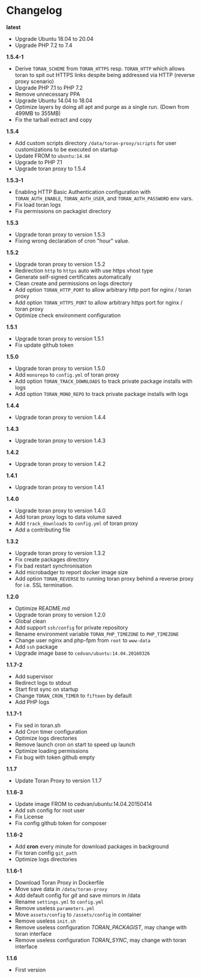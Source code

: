 # Changelog

**latest**
- Upgrade Ubuntu 18.04 to 20.04
- Upgrade PHP 7.2 to 7.4

**1.5.4-1**
- Derive `TORAN_SCHEME` from `TORAN_HTTPS` resp. `TORAN_HTTP` which allows toran to spit out HTTPS links despite being addressed via HTTP (reverse proxy scenario)
- Upgrade PHP 7.1 to PHP 7.2
- Remove unnecessary PPA
- Upgrade Ubuntu 14.04 to 18.04
- Optimize layers by doing all apt and purge as a single run. (Down from 499MB to 355MB)
- Fix the tarball extract and copy

**1.5.4**
- Add custom scripts directory `/data/toran-proxy/scripts` for user customizations to be executed on startup
- Update FROM to `ubuntu:14.04`
- Upgrade to PHP 7.1
- Upgrade toran proxy to 1.5.4

**1.5.3-1**
- Enabling HTTP Basic Authentication configuration with `TORAN_AUTH_ENABLE`, `TORAN_AUTH_USER`, and `TORAN_AUTH_PASSWORD` env vars.
- Fix load toran logs
- Fix permissions on packagist directory

**1.5.3**
- Upgrade toran proxy to version 1.5.3
- Fixing wrong declaration of cron "hour" value.

**1.5.2**
- Upgrade toran proxy to version 1.5.2
- Redirection `http` to `https` auto with use https vhost type
- Generate self-signed certificates automatically
- Clean create and permissions on logs directory
- Add option `TORAN_HTTP_PORT` to allow arbitrary http port for nginx / toran proxy
- Add option `TORAN_HTTPS_PORT` to allow arbitrary https port for nginx / toran proxy
- Optimize check environment configuration

**1.5.1**
- Upgrade toran proxy to version 1.5.1
- Fix update github token

**1.5.0**
- Upgrade toran proxy to version 1.5.0
- Add `monorepo` to `config.yml` of toran proxy
- Add option `TORAN_TRACK_DOWNLOADS` to track private package installs with logs
- Add option `TORAN_MONO_REPO` to track private package installs with logs

**1.4.4**
- Upgrade toran proxy to version 1.4.4

**1.4.3**
- Upgrade toran proxy to version 1.4.3

**1.4.2**
- Upgrade toran proxy to version 1.4.2

**1.4.1**
- Upgrade toran proxy to version 1.4.1

**1.4.0**
- Upgrade toran proxy to version 1.4.0
- Add toran proxy logs to data volume saved
- Add `track_downloads` to `config.yml` of toran proxy
- Add a contributing file

**1.3.2**
- Upgrade toran proxy to version 1.3.2
- Fix create packages directory
- Fix bad restart synchronisation
- Add microbadger to report docker image size
- Add option `TORAN_REVERSE` to running toran proxy behind a reverse proxy for i.e. SSL termination.

**1.2.0**
- Optimize README.md
- Upgrade toran proxy to version 1.2.0
- Global clean
- Add support `ssh/config` for private repository
- Rename environment variable `TORAN_PHP_TIMEZONE` to `PHP_TIMEZONE`
- Change user nginx and php-fpm from `root` to `www-data`
- Add `ssh` package
- Upgrade image base to `cedvan/ubuntu:14.04.20160326`

**1.1.7-2**
- Add supervisor
- Redirect logs to stdout
- Start first sync on startup
- Change `TORAN_CRON_TIMER` to `fifteen` by default
- Add PHP logs

**1.1.7-1**
- Fix sed in toran.sh
- Add Cron timer configuration
- Optimize logs directories
- Remove launch cron on start to speed up launch
- Optimize loading permissions
- Fix bug with token github empty

**1.1.7**
- Update Toran Proxy to version 1.1.7

**1.1.6-3**
- Update image FROM to cedvan/ubuntu:14.04.20150414
- Add ssh config for root user
- Fix License
- Fix config github token for composer

**1.1.6-2**
- Add **cron** every minute for download packages in background
- Fix toran config `git_path`
- Optimize logs directories

**1.1.6-1**
- Download Toran Proxy in Dockerfile
- Move save data in `/data/toran-proxy`
- Add default config for *git* and save mirrors in /data
- Rename `settings.yml` to `config.yml`
- Remove useless `parameters.yml`
- Move `assets/config` to `/assets/config` in container
- Remove useless `init.sh`
- Remove useless configuration *TORAN_PACKAGIST*, may change with toran interface
- Remove useless configuration *TORAN_SYNC*, may change with toran interface

**1.1.6**
- First version
